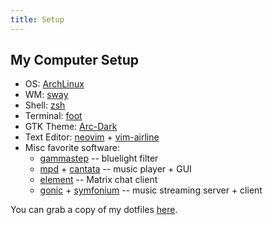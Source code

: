 ```yaml
---
title: Setup
---
```

## My Computer Setup

- OS: [ArchLinux](https://archlinux.org/)
- WM: [sway](https://swaywm.org/) 
- Shell: [zsh](https://archlinux.org/packages/extra/x86_64/zsh/)
- Terminal: [foot](https://archlinux.org/packages/extra/x86_64/zsh/)
- GTK Theme: [Arc-Dark](https://github.com/horst3180/arc-theme)
- Text Editor: [neovim](https://neovim.io/) + [vim-airline](https://github.com/vim-airline/vim-airline)
- Misc favorite software:
    - [gammastep](https://archlinux.org/packages/community/x86_64/gammastep/) -- bluelight filter
    - [mpd](https://archlinux.org/packages/extra/x86_64/mpd/) + [cantata](https://archlinux.org/packages/community/x86_64/cantata/) -- music player + GUI
    - [element](https://element.io/) -- Matrix chat client 
    - [gonic](https://github.com/sentriz/gonic) + [symfonium](https://www.symfonium.app/) -- music streaming server + client
      
You can grab a copy of my dotfiles [here](https://github.com/tomhenryreagan/dotfiles).
